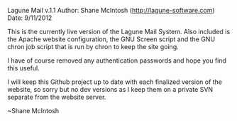 Lagune Mail v.1.1
Author: Shane McIntosh (http://lagune-software.com)
Date: 9/11/2012

This is the currently live version of the Lagune Mail System. Also included
is the Apache website configuration, the GNU Screen script and the GNU chron job script that is run by chron to keep the site going.

I have of course removed any authentication passwords and hope you find this useful.

I will keep this Github project up to date with each finalized version of the website, so sorry but no dev versions as I keep them on a private SVN separate from the website server.

~Shane McIntosh
